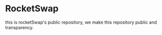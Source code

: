 # RocketSwap
this is rocketSwap's public repository, we make this repository public and transparency.
